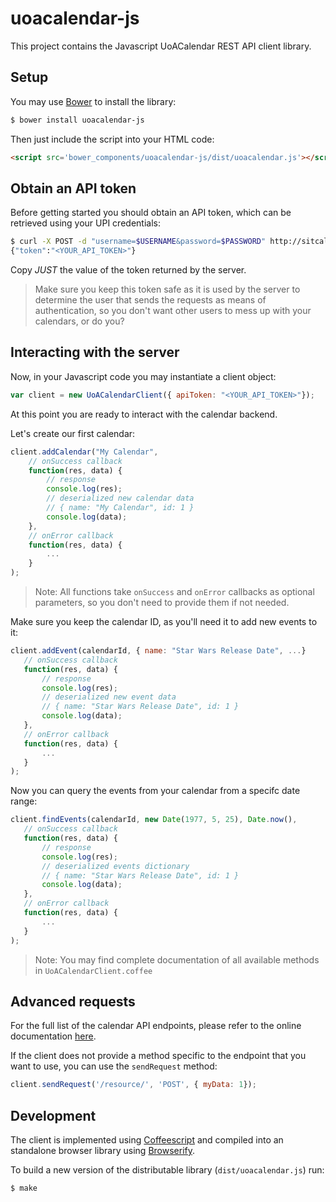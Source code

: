 # uoacalendar-js

This project contains the Javascript UoACalendar REST API client library.

## Setup

You may use [Bower](http://bower.io/) to install the library:

```bash
$ bower install uoacalendar-js
```

Then just include the script into your HTML code:

```html
<script src='bower_components/uoacalendar-js/dist/uoacalendar.js'></script>
```

## Obtain an API token

Before getting started you should obtain an API token, which can be retrieved using your UPI credentials:

```bash
$ curl -X POST -d "username=$USERNAME&password=$PASSWORD" http://sitcalprd01.its.auckland.ac.nz:8000/api-token-auth
{"token":"<YOUR_API_TOKEN>"}
```

Copy *JUST* the value of the token returned by the server. 

> Make sure you keep this token safe as it is used by the server to determine the user that sends the requests as means of authentication, so you don't want other users to mess up with your calendars, or do you?

## Interacting with the server

Now, in your Javascript code you may instantiate a client object:

```Javascript
var client = new UoACalendarClient({ apiToken: "<YOUR_API_TOKEN>"});
```

At this point you are ready to interact with the calendar backend.

Let's create our first calendar:

```Javascript
client.addCalendar("My Calendar", 
	// onSuccess callback
    function(res, data) {
    	// response
        console.log(res);
        // deserialized new calendar data
        // { name: "My Calendar", id: 1 }
        console.log(data);
    },
    // onError callback
    function(res, data) {
        ...
    }
);
```

> Note: All functions take `onSuccess` and `onError` callbacks as optional parameters, so you don't need to provide them if not needed.

Make sure you keep the calendar ID, as you'll need it to add new events to it:

 ```Javascript
client.addEvent(calendarId, { name: "Star Wars Release Date", ...} 
	// onSuccess callback
    function(res, data) {
    	// response
        console.log(res);
        // deserialized new event data
        // { name: "Star Wars Release Date", id: 1 }
        console.log(data);
    },
    // onError callback
    function(res, data) {
        ...
    }
);
```

Now you can query the events from your calendar from a specifc date range:

 ```Javascript
client.findEvents(calendarId, new Date(1977, 5, 25), Date.now(),
	// onSuccess callback
    function(res, data) {
    	// response
        console.log(res);
        // deserialized events dictionary
        // { name: "Star Wars Release Date", id: 1 }
        console.log(data);
    },
    // onError callback
    function(res, data) {
        ...
    }
);
```

> Note: You may find complete documentation of all available methods in `UoACalendarClient.coffee`

## Advanced requests

For the full list of the calendar API endpoints, please refer to the online documentation [here](http://sitcalprd01.its.auckland.ac.nz/docs).

If the client does not provide a method specific to the endpoint that you want to use, you can use the `sendRequest` method:

```Javascript
client.sendRequest('/resource/', 'POST', { myData: 1});
```

## Development

The client is implemented using [Coffeescript](http://coffeescript.org/) and compiled into an standalone browser library using [Browserify](http://browserify.org/).

To build a new version of the distributable library (`dist/uoacalendar.js`) run:

```bash
$ make
```


